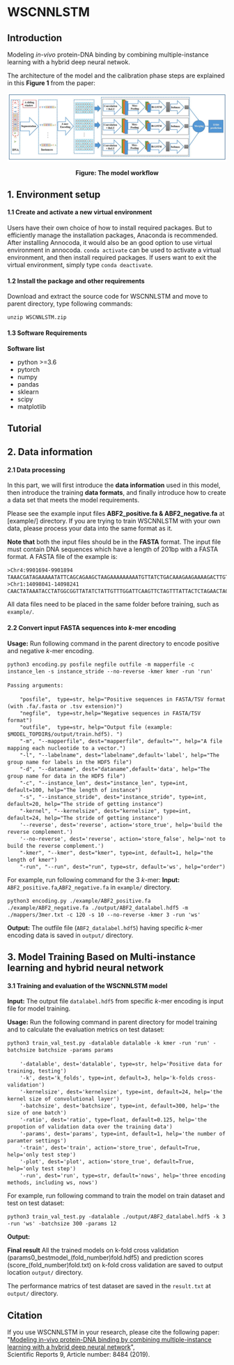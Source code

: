# WSCNNLSTM
## Introduction
Modeling *in-vivo* protein-DNA binding by combining multiple-instance learning with a hybrid deep neural netwok.

The architecture of the model and the calibration phase steps are explained in this **Figure 1** from the paper:

<p align="center">
<img src="WSCNNLSTM.jpg">
</p>
<p align="center"><b/>Figure: The model workflow</b></p>

## 1. Environment setup

#### 1.1 Create and activate a new virtual environment

Users have their own choice of how to install required packages. But to efficiently manage the installation packages, Anaconda is recommended. After installing Annocoda, it would also be an good option to use virtual environment in annocoda. `conda activate` can be used to activate a virtual environment, and then install required packages. If users want to exit the virtual environment, simply type `conda deactivate`. 

#### 1.2 Install the package and other requirements

Download and extract the source code for WSCNNLSTM and move to parent directory, type following commands:

```
unzip WSCNNLSTM.zip
```
#### 1.3 Software Requirements

**Software list**
- python >=3.6
- pytorch
- numpy 
- pandas
- sklearn
- scipy 
- matplotlib

## Tutorial
## 2. Data information

#### 2.1 Data processing
In this part, we will first introduce the **data information** used in this model, then introduce the training **data formats**, and finally introduce how to create a data set that meets the model requirements.

Please see the example input files **ABF2_positive.fa & ABF2_negative.fa** at [example/] directory. If you are trying to train WSCNNLSTM with your own data, please process your data into the same format as it.

**Note that** both the input files should be in the **FASTA** format.
The input file must contain DNA sequences which have a length of 201bp with a FASTA format. A FASTA file of the example is:

```
>Chr4:9901694-9901894 
TAAACGATAGAAAAATATTCAGCAGAAGCTAAGAAAAAAAAATGTTATCTGACAAAGAAGAAAAGACTTGTGATTGCTTATTGGGAAATAAATTCTGGTATTACCAAAAAAAAGAAGAGAGAGTAGGTGTTTCTTAATTTCTTAAAATACTTTTAAAAAGATTGTTTAATGTTTTTCATCATATGAAACTGATCGTATTCA
>Chr1:14098041-14098241 
CAACTATAAATACCTATGGCGGTTATATCTATTGTTTGGATTCAAGTTCTAGTTTATTACTCTAGAACTAGCATTAAGAACAATTAAATATGAAGAATTCTACAGATAACCTAGCAGGGGGGCGATCTACTAAACCATATGAATCCCTAATGAGAAACCCTAAACCTAACAAGTGGATTGCTCATACATGATCAAAGAAAC
```

All data files need to be placed in the same folder before training, such as `example/`.

#### 2.2 Convert input FASTA sequences into *k*-mer encoding
**Usage:**
Run following command in the parent directory to encode positive and negative *k*-mer encoding. 
```
python3 encoding.py posfile negfile outfile -m mapperfile -c instance_len -s instance_stride --no-reverse -kmer kmer -run 'run'

Passing arguments:

    "posfile",  type=str, help="Positive sequences in FASTA/TSV format (with .fa/.fasta or .tsv extension)")
    "negfile",  type=str,help="Negative sequences in FASTA/TSV format")
    "outfile",  type=str, help="Output file (example: $MODEL_TOPDIR$/output/train.hdf5). ")
    "-m", "--mapperfile", dest="mapperfile", default="", help="A file mapping each nucleotide to a vector.")
    "-l", "--labelname", dest="labelname",default='label', help="The group name for labels in the HDF5 file")
    "-d", "--dataname", dest="dataname",default='data', help="The group name for data in the HDF5 file")
    "-c", "--instance_len", dest="instance_len", type=int, default=100, help="The length of instance")
    "-s", "--instance_stride", dest="instance_stride", type=int, default=20, help="The stride of getting instance")
    "-kernel", "--kernelsize", dest="kernelsize", type=int, default=24, help="The stride of getting instance")
    '--reverse', dest='reverse', action='store_true', help='build the reverse complement.')
    '--no-reverse', dest='reverse', action='store_false', help='not to build the reverse complement.')
    "-kmer", "--kmer", dest="kmer", type=int, default=1, help="the length of kmer")
    "-run", "--run", dest="run", type=str, default='ws', help="order")
```
For example, run following command for the 3 *k*-mer:
**Input:** `ABF2_positive.fa`,`ABF2_negative.fa` in `example/` directory. 

```
python3 encoding.py ./example/ABF2_positive.fa ./example/ABF2_negative.fa ./output/ABF2_datalabel.hdf5 -m ./mappers/3mer.txt -c 120 -s 10 --no-reverse -kmer 3 -run 'ws'
```
**Output:** 
The outfile file (`ABF2_datalabel.hdf5`) having specific *k*-mer encoding data is saved in `output/` directory. 

## 3. Model Training Based on Multi-instance learning and hybrid neural network

#### 3.1 Training and evaluation of the WSCNNLSTM model

**Input:** The output file `datalabel.hdf5` from specific *k*-mer encoding is input file for model training. 

**Usage:**
Run the following command in parent directory for model training and to calculate the evaluation metrics on test dataset:

```
python3 train_val_test.py -datalable datalable -k kmer -run 'run' -batchsize batchsize -params params

    '-datalable', dest='datalable', type=str, help='Positive data for training, testing')
    '-k', dest='k_folds', type=int, default=3, help='k-folds cross-validation')
    '-kernelsize', dest='kernelsize', type=int, default=24, help='the kernel size of convolutional layer')
    '-batchsize', dest='batchsize', type=int, default=300, help='the size of one batch')
    '-ratio', dest='ratio', type=float, default=0.125, help='the propotion of validation data over the training data')
    '-params', dest='params', type=int, default=1, help='the number of paramter settings')
    '-train', dest='train', action='store_true', default=True, help='only test step')
    '-plot', dest='plot', action='store_true', default=True, help='only test step')
    '-run', dest='run', type=str, default='nows', help='three encoding methods, including ws, nows')
```

For example, run following command to train the model on train dataset and test on test dataset:
    
```
python3 train_val_test.py -datalable ./output/ABF2_datalabel.hdf5 -k 3 -run 'ws' -batchsize 300 -params 12
```
**Output:** 

**Final result** 
All the trained models on k-fold cross validation (params0_bestmodel_(fold_number)fold.hdf5) and prediction scores (score_(fold_number)fold.txt) on k-fold cross validation are saved to output location `output/` directory.
 
The performance matrics of test dataset are saved in the `result.txt` at `output/` directory. 

## Citation

If you use WSCNNLSTM in your research, please cite the following paper:</br>
"[Modeling in-vivo protein-DNA binding by combining multiple-instance learning with a hybrid deep neural network](https://www.nature.com/articles/s41598-019-44966-x)",<br/>
Scientific Reports 9, Article number: 8484 (2019).
